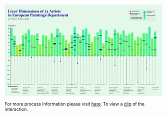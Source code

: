 ![](Final.jpg)

For more process information please visit [here](https://github.com/Xingwei726/Major-Studio-1/blob/master/Week4_d3js_projects/final/Final%20Presentation_Xingwei%20Huang.pdf).
To view a [clip](https://github.com/Xingwei726/Major-Studio-1/blob/master/Week4_d3js_projects/final/Final%20Presentation.mov) of the interaction.
